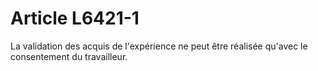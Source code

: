 # Article L6421-1

La validation des acquis de l'expérience ne peut être réalisée qu'avec le consentement du travailleur.